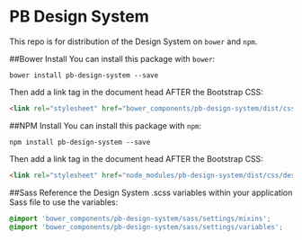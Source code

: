 # PB Design System 

This repo is for distribution of the Design System on `bower` and `npm`. 

##Bower Install
You can install this package with `bower`:

```shell
bower install pb-design-system --save
```

Then add a link tag in the document head AFTER the Bootstrap CSS:

```html
<link rel="stylesheet" href="bower_components/pb-design-system/dist/css/design_system.css">
```

##NPM Install
You can install this package with `npm`:

```shell
npm install pb-design-system --save
```

Then add a link tag in the document head AFTER the Bootstrap CSS:

```html
<link rel="stylesheet" href="node_modules/pb-design-system/dist/css/design_system.css">
```

##Sass
Reference the Design System .scss variables within your application Sass file to use the variables:

```scss
@import 'bower_components/pb-design-system/sass/settings/mixins';
@import 'bower_components/pb-design-system/sass/settings/variables';
```
